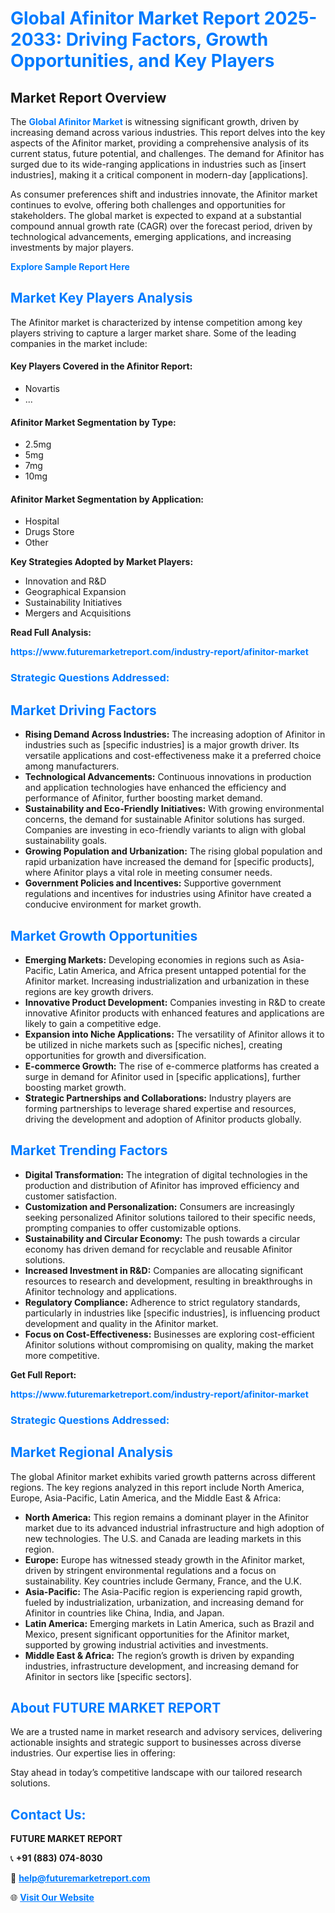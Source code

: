 <h1 style="color: #007BFF;">Global Afinitor Market Report 2025-2033: Driving Factors, Growth Opportunities, and Key Players</h1>

<section id="overview">
<h2>Market Report Overview</h2>
<p>The <a href="https://www.futuremarketreport.com/industry-report/afinitor-market" style="color: #007BFF; text-decoration: none;"><strong>Global Afinitor Market</strong></a> is witnessing significant growth, driven by increasing demand across various industries. This report delves into the key aspects of the Afinitor market, providing a comprehensive analysis of its current status, future potential, and challenges. The demand for Afinitor has surged due to its wide-ranging applications in industries such as [insert industries], making it a critical component in modern-day [applications].</p>
<p>As consumer preferences shift and industries innovate, the Afinitor market continues to evolve, offering both challenges and opportunities for stakeholders. The global market is expected to expand at a substantial compound annual growth rate (CAGR) over the forecast period, driven by technological advancements, emerging applications, and increasing investments by major players.</p>
</section>

<section id="overview">
<p><a href="https://www.futuremarketreport.com/request-sample/reportId=110701" style="color: #007BFF; text-decoration: none;"><strong>Explore Sample Report Here</strong></a></p>
</section>

<section id="key-players">
<h2 style="color: #007BFF;">Market Key Players Analysis</h2>
<p>The Afinitor market is characterized by intense competition among key players striving to capture a larger market share. Some of the leading companies in the market include:</p>
<h4>Key Players Covered in the Afinitor Report:</h4>
<ul><li>Novartis</li><li>...</li></ul>
<h4>Afinitor Market Segmentation by Type:</h4>
<ul><li>2.5mg</li><li>5mg</li><li>7mg</li><li>10mg</li></ul>

<h4>Afinitor Market Segmentation by Application:</h4>
<ul><li>Hospital</li><li>Drugs Store</li><li>Other</li></ul>
<p><strong>Key Strategies Adopted by Market Players:</strong></p>
<ul>
<li>Innovation and R&D</li>
<li>Geographical Expansion</li>
<li>Sustainability Initiatives</li>
<li>Mergers and Acquisitions</li>
</ul>
</section>

<section>
<p><strong>Read Full Analysis: </strong></p><a href="https://www.futuremarketreport.com/industry-report/afinitor-market" style="color: #007BFF; text-decoration: none;"><strong>https://www.futuremarketreport.com/industry-report/afinitor-market</strong></a>
<h3 style="color: #007BFF;">Strategic Questions Addressed:</h3>
</section>

<section id="driving-factors">
<h2 style="color: #007BFF;">Market Driving Factors</h2>
<ul>
<li><strong>Rising Demand Across Industries:</strong> The increasing adoption of Afinitor in industries such as [specific industries] is a major growth driver. Its versatile applications and cost-effectiveness make it a preferred choice among manufacturers.</li>
<li><strong>Technological Advancements:</strong> Continuous innovations in production and application technologies have enhanced the efficiency and performance of Afinitor, further boosting market demand.</li>
<li><strong>Sustainability and Eco-Friendly Initiatives:</strong> With growing environmental concerns, the demand for sustainable Afinitor solutions has surged. Companies are investing in eco-friendly variants to align with global sustainability goals.</li>
<li><strong>Growing Population and Urbanization:</strong> The rising global population and rapid urbanization have increased the demand for [specific products], where Afinitor plays a vital role in meeting consumer needs.</li>
<li><strong>Government Policies and Incentives:</strong> Supportive government regulations and incentives for industries using Afinitor have created a conducive environment for market growth.</li>
</ul>
</section>

<section id="growth-opportunities">
<h2 style="color: #007BFF;">Market Growth Opportunities</h2>
<ul>
<li><strong>Emerging Markets:</strong> Developing economies in regions such as Asia-Pacific, Latin America, and Africa present untapped potential for the Afinitor market. Increasing industrialization and urbanization in these regions are key growth drivers.</li>
<li><strong>Innovative Product Development:</strong> Companies investing in R&D to create innovative Afinitor products with enhanced features and applications are likely to gain a competitive edge.</li>
<li><strong>Expansion into Niche Applications:</strong> The versatility of Afinitor allows it to be utilized in niche markets such as [specific niches], creating opportunities for growth and diversification.</li>
<li><strong>E-commerce Growth:</strong> The rise of e-commerce platforms has created a surge in demand for Afinitor used in [specific applications], further boosting market growth.</li>
<li><strong>Strategic Partnerships and Collaborations:</strong> Industry players are forming partnerships to leverage shared expertise and resources, driving the development and adoption of Afinitor products globally.</li>
</ul>
</section>

<section id="trending-factors">
<h2 style="color: #007BFF;">Market Trending Factors</h2>
<ul>
<li><strong>Digital Transformation:</strong> The integration of digital technologies in the production and distribution of Afinitor has improved efficiency and customer satisfaction.</li>
<li><strong>Customization and Personalization:</strong> Consumers are increasingly seeking personalized Afinitor solutions tailored to their specific needs, prompting companies to offer customizable options.</li>
<li><strong>Sustainability and Circular Economy:</strong> The push towards a circular economy has driven demand for recyclable and reusable Afinitor solutions.</li>
<li><strong>Increased Investment in R&D:</strong> Companies are allocating significant resources to research and development, resulting in breakthroughs in Afinitor technology and applications.</li>
<li><strong>Regulatory Compliance:</strong> Adherence to strict regulatory standards, particularly in industries like [specific industries], is influencing product development and quality in the Afinitor market.</li>
<li><strong>Focus on Cost-Effectiveness:</strong> Businesses are exploring cost-efficient Afinitor solutions without compromising on quality, making the market more competitive.</li>
</ul>
</section>

<section>
<p><strong>Get Full Report: </strong></p><a href="https://www.futuremarketreport.com/industry-report/afinitor-market" style="color: #007BFF; text-decoration: none;"><strong>https://www.futuremarketreport.com/industry-report/afinitor-market</strong></a>
<h3 style="color: #007BFF;">Strategic Questions Addressed:</h3>
</section>


<section id="regional-analysis">
<h2 style="color: #007BFF;">Market Regional Analysis</h2>
<p>The global Afinitor market exhibits varied growth patterns across different regions. The key regions analyzed in this report include North America, Europe, Asia-Pacific, Latin America, and the Middle East & Africa:</p>
<ul>
<li><strong>North America:</strong> This region remains a dominant player in the Afinitor market due to its advanced industrial infrastructure and high adoption of new technologies. The U.S. and Canada are leading markets in this region.</li>
<li><strong>Europe:</strong> Europe has witnessed steady growth in the Afinitor market, driven by stringent environmental regulations and a focus on sustainability. Key countries include Germany, France, and the U.K.</li>
<li><strong>Asia-Pacific:</strong> The Asia-Pacific region is experiencing rapid growth, fueled by industrialization, urbanization, and increasing demand for Afinitor in countries like China, India, and Japan.</li>
<li><strong>Latin America:</strong> Emerging markets in Latin America, such as Brazil and Mexico, present significant opportunities for the Afinitor market, supported by growing industrial activities and investments.</li>
<li><strong>Middle East & Africa:</strong> The region’s growth is driven by expanding industries, infrastructure development, and increasing demand for Afinitor in sectors like [specific sectors].</li>
</ul>
</section>

<footer>
<h2 style="color: #007BFF;">About FUTURE MARKET REPORT</h2>
<p>We are a trusted name in market research and advisory services, delivering actionable insights and strategic support to businesses across diverse industries. Our expertise lies in offering:</p>

<p>Stay ahead in today’s competitive landscape with our tailored research solutions.</p>

<h2 style="color: #007BFF;">Contact Us:</h2>
<p><strong>FUTURE MARKET REPORT</strong></p>
<p>📞 <strong>+91 (883) 074-8030</strong></p>
<p>📧 <strong><a href="mailto:help@futuremarketreport.com" style="color: #007BFF;">help@futuremarketreport.com</a></strong></p>
<p>🌐 <strong><a href="https://www.futuremarketreport.com/" style="color: #007BFF;">Visit Our Website</a></strong></p>
</footer>